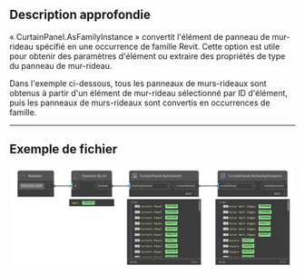 ## Description approfondie
« CurtainPanel.AsFamilyInstance » convertit l'élément de panneau de mur-rideau spécifié en une occurrence de famille Revit. Cette option est utile pour obtenir des paramètres d'élément ou extraire des propriétés de type du panneau de mur-rideau.

Dans l'exemple ci-dessous, tous les panneaux de murs-rideaux sont obtenus à partir d'un élément de mur-rideau sélectionné par ID d'élément, puis les panneaux de murs-rideaux sont convertis en occurrences de famille.
___
## Exemple de fichier

![CurtainPanel.AsFamilyInstance](./Revit.Elements.CurtainPanel.AsFamilyInstance_img.jpg)
